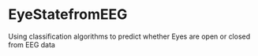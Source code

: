 # EyeStatefromEEG
Using classification algorithms to predict whether Eyes are open or closed from EEG data
